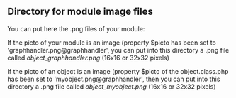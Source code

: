
Directory for module image files
--------------------------------

You can put here the .png files of your module:


If the picto of your module is an image (property $picto has been set to 'graphhandler.png@graphhandler', you can put into this
directory a .png file called *object_graphhandler.png* (16x16 or 32x32 pixels)


If the picto of an object is an image (property $picto of the object.class.php has been set to 'myobject.png@graphhandler', then you can put into this
directory a .png file called *object_myobject.png* (16x16 or 32x32 pixels)

